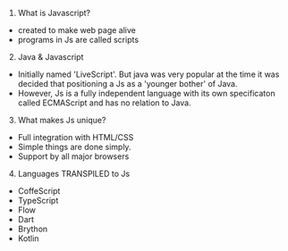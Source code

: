  
1. What is Javascript?
- created to make web page alive
- programs in Js are called scripts



2. Java & Javascript
- Initially named 'LiveScript'. But java was very popular at the time it was decided that positioning a Js as a 'younger bother' of Java.
- However, Js is a fully independent language with its own specificaton called ECMAScript and has no relation to Java.


3. What makes Js unique?
- Full integration with HTML/CSS
- Simple things are done simply.
- Support by all major browsers



4. Languages TRANSPILED  to Js
- CoffeScript
- TypeScript
- Flow
- Dart
- Brython
- Kotlin

